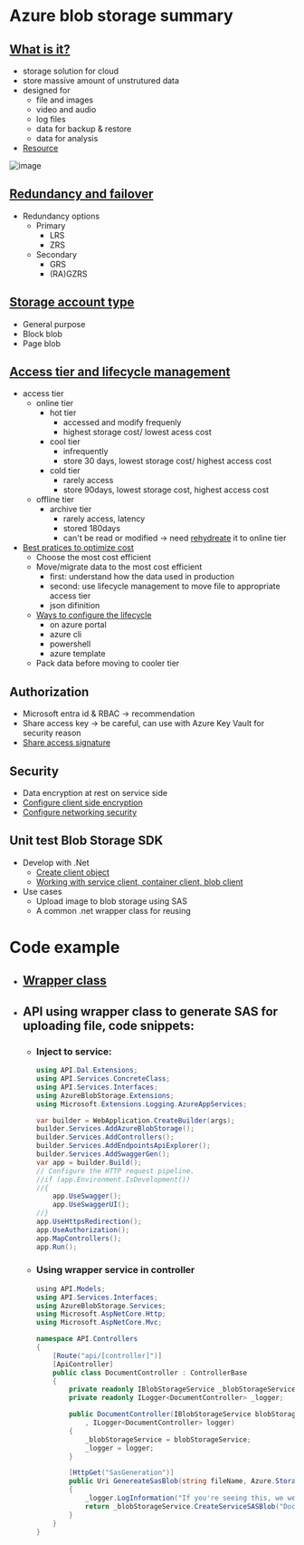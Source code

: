 # Azure blob storage summary

## [What is it?](https://learn.microsoft.com/en-us/azure/storage/blobs/storage-blobs-introduction)
- storage solution for cloud
- store massive amount of unstrutured data
- designed for
    + file and images
    + video and audio
    + log files
    + data for backup & restore
    + data for analysis
- [Resource](https://learn.microsoft.com/en-us/azure/storage/blobs/storage-blobs-introduction#blob-storage-resources)

![image](https://github.com/GiangHM/Documents/assets/36400582/198ab966-a254-4937-876a-16a4d9a7ee44)

## [Redundancy and failover](https://learn.microsoft.com/en-us/azure/storage/common/redundancy-migration?toc=%2Fazure%2Fstorage%2Fblobs%2Ftoc.json&bc=%2Fazure%2Fstorage%2Fblobs%2Fbreadcrumb%2Ftoc.json&tabs=portal)
- Redundancy options
  + Primary
    * LRS
    * ZRS
  + Secondary
    * GRS
    * (RA)GZRS
## [Storage account type](https://learn.microsoft.com/en-us/azure/storage/blobs/storage-blobs-introduction#storage-accounts)
  - General purpose
  - Block blob
  - Page blob
## [Access tier and lifecycle management](https://learn.microsoft.com/en-us/azure/storage/blobs/access-tiers-overview)
- access tier
  + online tier
    * hot tier
      * accessed and modify frequenly
      * highest storage cost/ lowest acess cost
    * cool tier
      * infrequently
      * store 30 days, lowest storage cost/ highest access cost
    * cold tier
      * rarely access
      * store 90days, lowest storage cost, highest access cost
  + offline tier
    * archive tier
      * rarely access, latency
      * stored 180days
      * can't be read or modified -> need [rehydreate](https://learn.microsoft.com/en-us/azure/storage/blobs/archive-rehydrate-overview) it to online tier
- [Best pratices to optimize cost](https://learn.microsoft.com/en-us/azure/storage/blobs/lifecycle-management-overview)
  + Choose the most cost efficient
  + Move/migrate data to the most cost efficient
    * first: understand how the data used in production
    * second: use lifecycle management to move file to appropriate access tier
    * json difinition
  + [Ways to configure the lifecycle](https://learn.microsoft.com/en-us/azure/storage/blobs/lifecycle-management-policy-configure?tabs=template)
    * on azure portal
    * azure cli
    * powershell
    * azure template
  + Pack data before moving to cooler tier
## Authorization
- Microsoft entra id & RBAC -> recommendation
- Share access key -> be careful, can use with Azure Key Vault for security reason
- [Share access signature](https://learn.microsoft.com/en-us/azure/storage/common/storage-sas-overview?toc=%2Fazure%2Fstorage%2Fblobs%2Ftoc.json&bc=%2Fazure%2Fstorage%2Fblobs%2Fbreadcrumb%2Ftoc.json)
## Security
- Data encryption at rest on service side
- [Configure client side encryption](https://learn.microsoft.com/en-us/azure/storage/blobs/client-side-encryption?tabs=dotnet)
- [Configure networking security](https://learn.microsoft.com/en-us/azure/storage/common/storage-network-security?toc=%2Fazure%2Fstorage%2Fblobs%2Ftoc.json&bc=%2Fazure%2Fstorage%2Fblobs%2Fbreadcrumb%2Ftoc.json&tabs=azure-portal)
## Unit test Blob Storage SDK
- Develop with .Net
  + [Create client object](https://learn.microsoft.com/en-us/azure/storage/blobs/storage-blob-client-management?tabs=dotnet)
  + [Working with service client, container client, blob client](https://learn.microsoft.com/en-us/azure/storage/blobs/storage-blob-dotnet-get-started?tabs=azure-ad)
- Use cases
  + Upload image to blob storage using SAS
  + A common .net wrapper class for reusing
    
# Code example
- ## [Wrapper class](https://github.com/GiangHM/AzureBlobStorageLib)
- ## API using wrapper class to generate SAS for uploading file, code snippets:
  + ### Inject to service:
    ```C#
    using API.Dal.Extensions;
    using API.Services.ConcreteClass;
    using API.Services.Interfaces;
    using AzureBlobStorage.Extensions;
    using Microsoft.Extensions.Logging.AzureAppServices;
    
    var builder = WebApplication.CreateBuilder(args);        
    builder.Services.AddAzureBlobStorage();    
    builder.Services.AddControllers();
    builder.Services.AddEndpointsApiExplorer();
    builder.Services.AddSwaggerGen();    
    var app = builder.Build();    
    // Configure the HTTP request pipeline.
    //if (app.Environment.IsDevelopment())
    //{
        app.UseSwagger();
        app.UseSwaggerUI();
    //}    
    app.UseHttpsRedirection();    
    app.UseAuthorization();    
    app.MapControllers();    
    app.Run();
    ```
  + ### Using wrapper service in controller
    ```C#
    ﻿using API.Models;
    using API.Services.Interfaces;
    using AzureBlobStorage.Services;
    using Microsoft.AspNetCore.Http;
    using Microsoft.AspNetCore.Mvc;
    
    namespace API.Controllers
    {
        [Route("api/[controller]")]
        [ApiController]
        public class DocumentController : ControllerBase
        {
            private readonly IBlobStorageService _blobStorageService;
            private readonly ILogger<DocumentController> _logger;
    
            public DocumentController(IBlobStorageService blobStorageService
                , ILogger<DocumentController> logger)
            {
                _blobStorageService = blobStorageService;
                _logger = logger;
            }
    
            [HttpGet("SasGeneration")]
            public Uri GenereateSasBlob(string fileName, Azure.Storage.Sas.BlobContainerSasPermissions permission)
            {
                _logger.LogInformation("If you're seeing this, we were generating the sas blob");
                return _blobStorageService.CreateServiceSASBlob("Documentfiles", fileName: fileName, 1, null, permission);
            }
        }
    }
    ```


      
